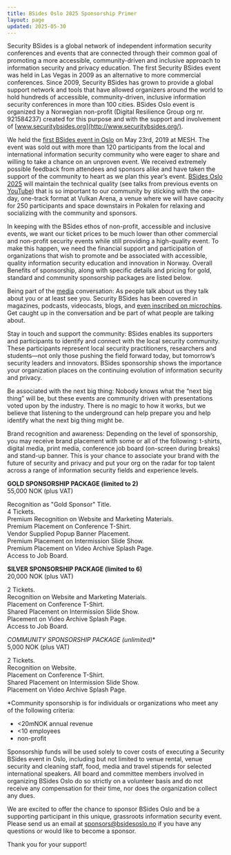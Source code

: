 ```yaml
---
title: BSides Oslo 2025 Sponsorship Primer
layout: page
updated: 2025-05-30
---
```

Security BSides is a global network of independent information security conferences and events that are connected through their common goal of promoting a more accessible, community-driven and inclusive approach to information security and privacy education. The first Security BSides event was held in Las Vegas in 2009 as an alternative to more commercial conferences. Since 2009, Security BSides has grown to provide a global support network and tools that have allowed organizers around the world to hold hundreds of accessible, community-driven, inclusive information security conferences in more than 100 cities. BSides Oslo event is organized by a Norwegian non-profit (Digital Resilience Group org nr. 921584237) created for this purpose and with the support and involvement of [www.securitybsides.org](http://www.securitybsides.org/).

We held the [first BSides event in Oslo](https://2019.bsidesoslo.no/) on May 23rd, 2019 at MESH. The event was sold out with more than 120 participants from the local and international information security community who were eager to share and willing to take a chance on an unproven event. We received extremely possible feedback from attendees and sponsors alike and have taken the support of the community to heart as we plan this year’s event. [BSides Oslo 2025](https://bsidesoslo.no/) will maintain the technical quality (see talks from previous events on [YouTube](https://www.youtube.com/channel/UC6kTOacrQTu1ahmRCvXhhrA)) that is so important to our community by sticking with the one-day, one-track format at Vulkan Arena, a venue where we will have capacity for 250 participants and space downstairs in Pokalen for relaxing and socializing with the community and sponsors.

In keeping with the BSides ethos of non-profit, accessible and inclusive events, we want our ticket prices to be much lower than other commercial and non-profit security events while still providing a high-quality event. To make this happen, we need the financial support and participation of organizations that wish to promote and be associated with accessible, quality information security education and innovation in Norway. Overall Benefits of sponsorship, along with specific details and pricing for gold, standard and community sponsorship packages are listed below.
 
Being part of the [media](http://www.securitybsides.com/Media) conversation: As people talk about us they talk about you or at least see you. Security BSides has been covered in magazines, podcasts, videocasts, blogs, and [even inscribed on microchips](https://www.flickr.com/photos/travisgoodspeed/3743160033/). Get caught up in the conversation and be part of what people are talking about.
 
Stay in touch and support the community: BSides enables its supporters and participants to identify and connect with the local security community. These participants represent local security practitioners, researchers and students—not only those pushing the field forward today, but tomorrow’s security leaders and innovators. BSides sponsorship shows the importance your organization places on the continuing evolution of information security and privacy. 
  
Be associated with the next big thing: Nobody knows what the “next big thing” will be, but these events are community driven with presentations voted upon by the industry. There is no magic to how it works, but we believe that listening to the underground can help prepare you and help identify what the next big thing might be.

Brand recognition and awareness: Depending on the level of sponsorship, you may receive brand placement with some or all of the following: t-shirts, digital media, print media, conference job board (on-screen during breaks) and stand-up banner. This is your chance to associate your brand with the future of security and privacy and put your org on the radar for top talent across a range of information security fields and experience levels.

**GOLD SPONSORSHIP PACKAGE (limited to 2)**<br/>
55,000 NOK (plus VAT)

Recognition as "Gold Sponsor" Title.<br/>
4 Tickets.<br/>
Premium Recognition on Website and Marketing Materials.<br/>
Premium Placement on Conference T-Shirt.<br/>
Vendor Supplied Popup Banner Placement.<br/>
Premium Placement on Intermission Slide Show.<br/>
Premium Placement on Video Archive Splash Page.<br/>
Access to Job Board.<br/>


**SILVER SPONSORSHIP PACKAGE (limited to 6)**<br/>
20,000 NOK (plus VAT)

2 Tickets.<br/>
Recognition on Website and Marketing Materials.<br/>
Placement on Conference T-Shirt.<br/>
Shared Placement on Intermission Slide Show.<br/>
Placement on Video Archive Splash Page.<br/>
Access to Job Board.<br/>


**COMMUNITY SPONSORSHIP PACKAGE (unlimited*)**<br/>
5,000 NOK (plus VAT)

2 Tickets.<br/>
Recognition on Website.<br/>
Placement on Conference T-Shirt.<br/>
Shared Placement on Intermission Slide Show.<br/>
Placement on Video Archive Splash Page.<br/>


*Community sponsorship is for individuals or organizations who meet any of the following criteria:
 - <20mNOK annual revenue
 - <10 employees
 - non-profit

Sponsorship funds will be used solely to cover costs of executing a Security BSides event in Oslo, including but not limited to venue rental, venue security and cleaning staff, food, media and travel stipends for selected international speakers. All board and committee members involved in organizing BSides Oslo do so strictly on a volunteer basis and do not receive any compensation for their time, nor does the organization collect any dues.

We are excited to offer the chance to sponsor BSides Oslo and be a supporting participant in this unique, grassroots information security event. Please send us an email at [sponsors@bsidesoslo.no](mailto:sponsors@bsidesoslo.no) if you have any questions or would like to become a sponsor.

Thank you for your support!
